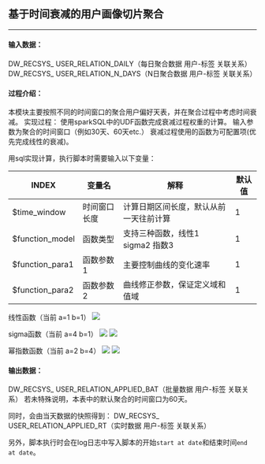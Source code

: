 ## 基于时间衰减的用户画像切片聚合

* * *

#### 输入数据：

DW_RECSYS_ USER_RELATION_DAILY（每日聚合数据 用户-标签 关联关系）
DW_RECSYS_ USER_RELATION_N_DAYS（N日聚合数据 用户-标签 关联关系）

#### 过程介绍：

本模块主要按照不同的时间窗口的聚合用户偏好天表，并在聚合过程中考虑时间衰减。
实现过程：
使用sparkSQL中的UDF函数完成衰减过程权重的计算。
输入参数为聚合的时间窗口（例如30天、60天etc.）
衰减过程使用的函数为可配置项(优先完成线性的衰减)。

用sql实现计算，执行脚本时需要输入以下变量：

| INDEX           | 变量名    | 解释                    | 默认值 |
| --------------- | ------ | --------------------- | --- |
| $time_window    | 时间窗口长度 | 计算日期区间长度，默认从前一天往前计算   | 1   |
| $function_model | 函数类型   | 支持三种函数，线性1 sigma2 指数3 | 1   |
| $function_para1 | 函数参数1  | 主要控制曲线的变化速率           | 1   |
| $function_para2 | 函数参数2  | 曲线修正参数，保证定义域和值域       | 1   |

线性函数（当前 a=1 b=1）
<img src="http://chart.googleapis.com/chart?cht=tx&chl= y=-x+1" style="border:none;">

sigma函数（当前 a=4 b=1）
<img src="http://chart.googleapis.com/chart?cht=tx&chl= y=\frac{1}{10.25\cdot e^{4\left( 2x-1 \right)}}" style="border:none;">
![](https://ooo.0o0.ooo/2017/08/28/59a3b0d534d10.png)

幂指数函数（当前 a=2 b=4）
<img src="http://chart.googleapis.com/chart?cht=tx&chl= y=\frac{1}{2}^{4x}" style="border:none;">
![](https://ooo.0o0.ooo/2017/08/28/59a3b1dbb9a35.png)

#### 输出数据：

DW_RECSYS_ USER_RELATION_APPLIED_BAT（批量数据 用户-标签 关联关系）
若未特殊说明，本表中的默认聚合的时间窗口为60天。

同时，会由当天数据的快照得到：
DW_RECSYS_ USER_RELATION_APPLIED_RT（实时数据 用户-标签 关联关系）

另外，脚本执行时会在log日志中写入脚本的开始`start at date`和结束时间`end at date`。
